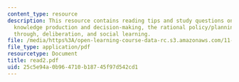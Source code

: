 ```yaml
---
content_type: resource
description: This resource contains reading tips and study questions on models of
  knowledge production and decision-making, the rational policy/planning model, muddling
  through, deliberation, and social learning.
file: /media/https%3A/open-learning-course-data-rc.s3.amazonaws.com/11-800-doctoral-research-seminar-knowledge-in-the-public-arena-spring-2007/25c5e94a0b964710b18745f97d542cd1_read2.pdf
file_type: application/pdf
resourcetype: Document
title: read2.pdf
uid: 25c5e94a-0b96-4710-b187-45f97d542cd1
---
```

